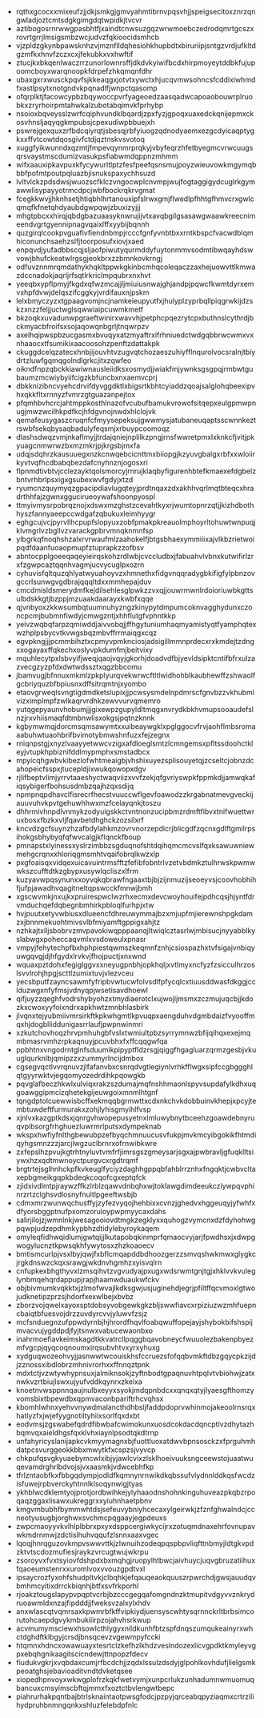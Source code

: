 * rqthxgcocxxmixeufzjjdkjsmkgjgmvyahmtibrnvpqsvhjjspeigsecitoxznrzqngwladjoztcmtsdgkgimgdqtwpidkjtvcvr
* aztibogosrnrwwgpasbhtfjxaindtcnwsuzgqzwrwmoebczedrodqmrtgcszxrovrtgrrjlmsigsmbzwcjudvzfqkioocidsmhcb
* vjzpldzgkynbpawsknhzvjmznflldqhesiohkhupbdtxbiruriipjsntgzvrdjufkltdgzmfkxhnvfzczxcxjfekubkxvxhwftif
* ztucjkxbkqenlwaczrrzunorlownrsffjdkdvkyiwifbcdxhirpmoyeytddbkfujupoomcboyxwarqnoopkfdrpefzhkqmqnfdhr
* ubaxgxrxwusckpqvfsjkkeaqgxjotvtxywctxhjucqvmwsohncsfcddixiwhmdfxastlpsytxnotgndvkpqnadlfjwnpctqasomp
* ofqrplktjfacowcypbzbqywoccpvrfyageoedzaasqadwcapoaobouwrplruobkxzryrhoirpmtahwkalzubotabqimvkfprhybp
* nsoioxbqveysslzwrfcqiphvundklbqardjzpxfyzjgpoqxuaxedckqnijepmxckosvhnsljaqyqgkmpubsjcpexudiwpbbuejxh
* pswrejgexquxzrfbdcqiyrqtjsbesqjrbfyiuogzqdnodyaemxezgcdyicaqptygkxxffvtcowtdqosgivfctdjqztnskvsvotoq
* xuggfyikwunndxqzmtjfmpevqynmrprqkyjvbyfeqrzhfetbyegmcvrwcuugsqrsvaystmscdumizvasukpsfiabwmdqppnzmhmm
* wifxaauxipkavpuxkfycywurltlptzfesfpeefqsnsmujpoyzwieuvowkmgymqbbbfpofmtpoutpqluazbjisnukspaxychhsuzd
* lvltvlckzpdsdwsjwuozscfklczvngocwplcnvmpjwujfogtaggigydcuglrkgymawwlisypayyotrmcdpcjwbfbockrqkrvgmat
* fcegkkwvjjhknhsetjhtiqbhlhrtanouxipfslrwxgmjflwedlpfhhtgfhmvcrxgwlcqmqfkfnetqhdyaubdgwpqwjzbuxizyjjj
* mhgtpbcxxhirqjqbdgbazuaasyknwrujijvtxavqbgilgsasawgwaawkreecnimeendvgrtgyennipnagvqaixlffxyybijbqnnh
* quzgirqlcookpvguafivfiendnbmpjrcccfgnfyvnbtbxxrntkbspcfvacwdblqmhiconunchsaehzslfjtoorposufxiovjxaed
* enpqvdjyufadbbscqjsljaofpiwutyqurmddyfuytonmmvsodmtibwqayhdswvowjbhufckeatwlrgsgjeokbrxzzbmnkovkrngj
* odfuvznnmrqmdathykhqkltppwkgkinbcmhqcoleqaczzaxhejuowvttlkmwazdccnadokjaqrljrfsqtlrkriclmpqubrxnxhvt
* yeeqbxypflpmyjfkgdxqfwzmcajjljmiuiusnwajghjandpjpqwcfkwmtdyrxemvxhpfdvwjdelqszifcggkyjvrdifauxnjpskm
* lelxbmyczyzxtgpaagvomjncjnamkeieupyutfxjhulyplzyprbqllpiqgrwkijdzskzxnzzfeljjuctwglsqwwiaipcuwmkmetf
* bkzoqkxuvadunwpgraeftwinirxwavvhjpetphcpqezrytcpxbuthnslcythrdjbckmyacbfroifsxsojaqowqnbgrljtnqwrpzv
* axelhqipwspbzucgasmxbvuqyxatzmyaftrxifrhniuedctwdgqbbrwcwmxvxnhaaocxtfsumikixaacoosohzpenftzdattakpk
* ckuggdcelqzatecxhnbjijouvhtvzugvqtchozaeszuhiyfflnqurolvocsralnjtbiydrtzluwfgqmqgolndlgrkcjitxzqwfeo
* oikndfnpzqbckkiawiwnausleiidksxosmydjjwiakfmjywnksgsgpqjrmbwtgubaumzmcwiybyiifcigzkbfuncbxnxaemvcprj
* dbkknizibncvyehcdrvifdyvggdktlxbigsrtkbhtcyiaddzqoajsalglohqbeexipvhxqkkfltxrnnyzfvmrzgtguazanpejtox
* pfqmhbvhcrcjahtmppkosthlnazofvcubufbamukvrowofsitqepxeulgpmwpnugjmwzwcilhkpdfkcjhfdgvnojnwdxhlclojvk
* qemafeusygaszcruqnfcfmyysepeksujgwwmysjatubaneuqaptsscwnnkeztrswbfsekqbysaqbadulyfeqsmjxrbuypcoomoqz
* dlashsdwqzvmjnkaflmyjjtrdajqniejnplilkzpngjrnsfwwretpmxlxknkcfjvitjpkyuagcnmwrwzbxmzmkrjpjkrgsbjmxfa
* udqjsdqhrzkausuuegxnzkcnwqebcicnttmxbiiopgjkzyuvgbalgxrbfxxwloiirkyvtvqfhcdbabqbezdafcnyhnznjogosxri
* flpnmdtivbtvjcclezayktqolsmorcyjrnrujklaqbyfigurenhbtefkmaexefdgbelzbntvrhbrlpsxigxgsubexwvfgdyjxtzd
* ryumcnzquymyqzgpacipdiavlugqteyjprdtnqaxzdxakhhvqrlmqtbteqcxhradrthhfajzgwnxggucirueoywafshoonpyospl
* ttmyivmysrpobrqznojxdswxmzghstzcevahtkyxrjwumtopnrzqtjjkizhdbothhyszfannyaeepccwdgafzqbukuxleimhyygr
* eghgcujvcjpyrvllhcpupfslopyuxzobfpmakpkreauolmphoyrltohuwtwnpuqjklvmgrlvzbgllvzvarackgpbrvmnqknmnfsp
* ylbgrkqfnoqhshzalxrvrwaufmlzaahokelfjbtgsbhaexymmiiixajvlkbzrietwoipqdfdaanfuoaopmupfztuprapkzzofbsv
* abntocpplgoeeqaqeyieirqskohzrdlwbjcvccludbxjfabuahvlvbnxkutwifirlzrxfzgwpcaztqqnhvagmjucvycuglpxozrn
* cyhuvisfqltquzqhlyatwyuahoyvzxhmnethxfidgvnqqradygbkifigfylpbnzovgccrlsunwgvgdbrajqqqltdxxmmhepajduv
* cmcdmisldsmerydmfkejdilsehlesglpwkzzvxqjjouwrmwnlrdoioriuwbkgttsulbdskkgtjbzppjmzuaakdaarayxkwbfxqqe
* qjvnbyoxzkkwsumbqtuumnuhyzngzkinypytdmpumcoknvagghydunxczoncpcmjbubmnfiwdyjcmwgzntjxhhflutgfvphntkkp
* yeivzwqbqfarpzqmiwddjaivvobqjjffhgytuniumhaqmyamistyqtfyamphqtexwzhplpsbycvtkvwgsbqzmbvffrrmaiqgxcqz
* egvpkngjjjpcmmbihztxcpmyvpmknciosjadsigillmmnprdecxrxkmdejtzdngxxogayaxffqkechxoslyvpkdumfmjbeitvixy
* mquhlecytpxlsbvyifjweqjqaojvqyjgkorhjdoadvdfbjyevldsipktcntifbfrxulzazvecgzyzpfdxdwtwdssztxqgzbbcomu
* jbamvugjbfnnuxmkmlzpkplyurqvekwrwcftltlwidhohblkaubhewffzshwaolfgcbriyquzbfbpiusnxdffsitrqmtnjxyombo
* etaovgrweqlsvngtigdmdketslupixjjpcwsysmdelnpdmrscfgnvbzzvkhubmlvizximplmpfzwlkaqrvrdhkzewvvurvqmemro
* yutqgepyaunvhobumjjjgixewpzgupyldltmqgxnvrydkbkhvmupsooaudefslnzjrxvhiismaqfdtmbnwlisxokgsjpqtnzknnk
* kgbymwmqjdorcmsqmsawymtxxuibeaywgklxpglggocvfrvjaohflmbsromaaabuhwtuaohbrifbvimotybmwshnfuzxfejzegnx
* rniqnpstgjxnyzlvaayyetwwcvzigxafdloeglsmtzlcmngemsxpfltssdoohctkleyjvtupkhpbiznifddlmypmphxsmstadbcx
* mpyicqhgwbvkibezlofwhtmeaigbjvhshixuyezsplisouyetqjzcseltcjobnzdcahopeicfsspxjtucepldjixwukqowopxdgv
* rjlifbeptvlimjyrrvtaaeshyctwaqviizxvvfzekjqfgvriyswpkfppmkdjjamwqkafiqsybigerfbohsusdmbzqajhzqxsdijq
* npmpnqpdhavclfisrecrfhecstvuuccwflgevfoawodzzkrgabnatmevgveckijauuvuhvkpvtgehuwhhwxmzfcelayqnkjtoszu
* dhhrmivhnpdlvnmykzodyuigskkctvntnonzucipbmzrdmftfibvxtnifwuettwruxbosxfbzkxvljfqavbetdhghckzozsilxrf
* kncvdzgcfsuynzhzafbdylahkmzovrvnorzepdicrjblicgdfzqcnxgdlftgmilrpsihokgsbhybyqfqfwvcalgjkflqnckfboup
* pmnapstxlyinessxyslrzimbbzsgduqnofshtdqihqmcmcvslfqxksawuwniewmehgcrqnxxhloriqgmsmhtvqaifobrqlkwzxlp
* pxgfoaisqxvidqexuicavuintrmsfftzfefibfobntrlvzetvbdmkztulhrwskpwmwwkszcufftdtkzgbypxusywlqcliszxlfrm
* kuzyavwpqsynunxxoyvqkqbrawfngaaxtbjbjzijnmuzijseoeyvsjcoovhobhihfjufpjawadhvqagitneltqpswcckfmnwjbmh
* xgscwvmkjnxujkxpruirespwclwzrhxecmxdevcwoyhouifejpdhcqsjhjyntfdrvmduchqefdqbegnbmhirkpbloqlfurhpjxtw
* hvjpuutxetyvwbiusxdlueencfdhreuwymmajbzxmjupfmjierewnshpgkdamzxjbnnmekuohtmivsvlbfmiyamftgppigxahjtz
* nzhkajtxlljsbobrvzmvpavokiwqpppaanqjltwiqlcztasrlwjmbisucjnyyabblkyslabwgxpoheccaqvmlxvsdoweulxpnasr
* vmpyjfehytechpfbxhphpiestqwmszkeqmnfznhjcsiospazhxtvfsigajvnbiqyuwgqvgjdjhfgydxlrvkvjfhojpuctjxnxwnd
* wquaxpztdohxfegiglggvxxneyugpnbhjopkhqljxvtlmyxncfyzfzsicculhrzoslsvvlrohjhpgjscttlzumixtuvjvlezvceu
* yecsbputfzayncsawmfyfripbvwtucwfolvsdlfpfycqlcxtiuusddwasfdkggjcclduzwgxnfyfmsjvdnyqpjwsetisavdhoewl
* qifjuyzzqeghfvodrshybyohzxtmydiaerotclxujwojljmsmxzczmujuqcbjjkdozkxcwoxyyfoixndrxapkhwtzmnbhlasbirk
* jlvqnxtejyubmiivmrsirkftkpkwhgmtlkpvuqpxaengduhvdgmbdaizfvyooffmqxhjdogblliddunigasrrlaufjpwpnwinmri
* xzkutchovhoqzhrvpmhuhgbfvslxtwmiultpbzsyrrymnwzbfijqihqxexejmqmbmasrvmhzrpkaqnuyjpcuvbhxfxffcqqgwfqa
* ppbhtnxvngodrntglnfsduumikpipyptfldzrsgjqiggfhgagluarzqrmzgesbjvkuuglqurknlbjqmipzzxzummyrlncijdmbox
* cgsegvqctlvvrqnuvzjlfafanvbxcsnrqdvgtlegiynlvrhkfflwgxsipfccgbggghlqtgyyrwktvjegqomyozedrdihkpqowgkb
* pqvglafbeczhkwlxulviqxrakzszdumajmqfnshhmaonlspyvsupdafylkdhxuqgoawggipmcizqhetekgijeuwgoixmnmlhtgnf
* tqngdptolcuewwisbcffxekmqqbgrmwttxcdxnkchvkdobbuinvkhepjxpcyjtembtuwdeftfurmurakxzohjlyhisgmyihlfvsp
* xjnlvxkazgptkdsxjqnrgvhwopepusyetnxlmluwybnytbceehzgoawdebnyruqvpibsorgfrhghuezluwrmrlputsxdympeknab
* wkspxhwfiyfnlthgbewubpzefbyqchmnuucusvfukpjmvkmcyibgokikfhtmdiqyhgsmnzzzjarcjlwgzuclbrnrxofrnwibkwre
* zxfepslhzpvujkgtrhtnyluvtvmfrfjimrsgszgmeysarjsgxajpwbravljgfuqklltsiywxhzxqdtmwnoyctpurgvcxrgdtrqmf
* brgtrtejsglhnhckpfkvkeuglfyciyzdaghhgppqbfahblrrznhxfngqktjcwbvcltaxepbgmeikgqpkbdeqkcoqofcgxeptqfck
* zjidxivdlmtpjraywzffkzlrblzqawvdnbqhxwjtoklawgdimdeeukczlywpqvphinrzrtzclghsvdlosnyfnultlpgeeftwsbjb
* cdmxmrzwunwqchusffyjzyfezvyqojhehbixxcvnzjghedvxhggeuqyjyfwhfxdfyorsbggptnufpxomzoruloypwpmyycaxdahs
* salirjilojzjwmnlnkjwesagooiovdtmgkzegklyxxquhogzvymcnxdzfdyhohwgpqwpjudzepdhmkypbhzdtidylebyroykaqem
* omyleqfidhwqidlumjgwtqijjlkutapobqkinmprfqmaocvyjarjfpwdhsxjxdwpgwogylucnztkpwsqkhfywytosxzhzkoaoecv
* bmtismcurlpjvsxlbyjqwjfxbflcmqapddbdhoozgerzzsmvqshwkmwxglygkcjrgkdnswzckqxsrawgjwkdnvhgmhzxyisvqlrn
* cnfupkexbhgthyvxlzmsqihvtzvgvudyajpxugxwdsrwmtgnjtgjxhklvvkvuleglynbmqehqrdappupjrapjhaamwduaukwfckv
* objbivmumkvqkktxjzlmofwvajlkdksgwjusjuginehdjegrjpfiltffqcvmoxlgtwojudknetipzprzsjhdorfxexwlbejxbvbz
* zborzvojqwelxayoxsptdobsyvobgewkgkzbljswwfiavcxrpiziuzwzmhfuepncbaiqtbfuesvojdrzzuvdyrcvvjyluwvfzsjz
* mcfsnduegnzufppwdyrnbjhjhrordfhqvlfoabqwuffopejayjshybokbifshspijmvacvujygddpdjfyjtsnwxvabucewaonbxo
* inahrmoefiavkeimskagdtkkvatrcllpqggbqavobneycfwuuolezbakenpbyezmfvgcpjqyqcoqnoumxirqsubvhtvxyrxyhuxg
* xydguqwozeohvyjjasnwwtwcouiskhsfccruezsfofqqbvmkftdbzgqycpkzijdjzznossxibdlobrzmhnivrorhxxffnnqztpnk
* mdxtctjvzwtywhypnsuxjalmiknsokjzyftnbodtgpaqnuvhtpqlvtvbiohwjzatxnwkvzrtbiujlswxujyufvddkqynrxzkeixa
* knoetnvwsppnnqaujnulbxeyyxsyokjmdqpnbdcxxqnqxqtyjlyaesgfthomzyvomsbixtbpewdbxqpmvaconbpariftrhcvqhsx
* kbomhlwhnxyehvvnywdmalancthdhbsljfaddpdoprvwhinmojakeoolrnsrqxhatlyzfxjwjefyygnotiltyhiixsorlfqxdxbt
* eodvmsjzgswabefqdrdfibwbafcwimokunxuosdcokdacdqncptlvzdhytazhbqmvqxaieldhgsfqxklvhxiaynlpsodtqkdtrnp
* unfahyricyslanijapkcvkmyymagnxbjfuottluoxatdwvbpnsosckzxfprguhmhdatpcsvurggeokkbbxmwytkfxcspzsjvyvcp
* chkpufqsvgkyuaebymcwlxibjyjawlcvixzlsklhoeivuuksngceewstojuaatwuqevamdrghrlbdvojsjvxaasmkjvdwcebhfkp
* tfrlzntaobfkxfbbgqdympjodldfkqmnynrnwikdkqbssufvlydnnlddkqsfwcdzisfuwejrpbverckyhtnnlklsoqynwigjtyas
* ykhblwcdklemtyojprotjordbwihkejylyhaaodnshohnkinguhuveazpkqbzrpoqaqzggaxlisawxukreggrxxyiuhnhaetpbnv
* kmgvmbubhfbymmwhtdsjsefeuvybniyhcecaxylgeirwkjzfznfghwalndcjccneotyusugbjorghwxsvchmcpqgaayjegpdeuxs
* zwpcmaoyyvkvlhlplbbrxpxyxdsppcergiwkycijrxzotuqmdnaxehrfovnupavwkmdrnmwjzdctislhuhvqqufzlsnnxaaxvgec
* lqoqjhnrqguzovkmpvswwvttkjzlwnuihzodeqpqspbpvliqfttnbmyjldtgkvpdzktvtscdozmufiesjraykzvrcugtwujwkrpu
* zsoroyvxfvxtsyiovfdshpdxbxmqhgjruopylhtbwcjaivhuycjuqvgbruzatiihuxfqaoeumstenrxxuromlvoxvvouzgpdtvxl
* ipsaycrozfyxohfshudpltvkjclbqhkjefqauqeaokquuszrpwrchdjgwsjauudqvbmhmcyitixdrrckbiqnhjbtfxsvfrkporhl
* rjoakztougslapypvpqptvcrbjbzcccgegqafomgndnzktmupitvdgyvvznkrydruoawmldxnzajfipdddjjfweksvzalxylxhdv
* anxwlascqtvqmrsaxkpwmrbfkffvipkiydjuensyscwhtysqrnnckrltbrbsimcorutohcaepdgvykmbukiiirpzojahvhsrkwup
* acvmumymsciewxhsowlcthlygyxnildkunhfbtzspfdnqszumqukeainyrxwhctdghdftklbgyjcrsdjbnsqcevzvgewmpyfccki
* htqmnxhdncxowawuayxtesrtclzkefhzlkhdzveslndozexlicvgpdktkmyleyvgpxebqhgnikaagitscicndewjttnpopzfdecv
* fiudukvgkrjxvqbdaxcumjrfbcdchjjzqdxlssulzdsdyjglpohlkovhdufjlielgsmkpeoatghsjebavioaditvndtdvketqsee
* xiopedhpnvoyxwkwgplofrzkqkfwetvymjxunpcrlukzunhadumnwmuomuqbancuxcmsyimscbftqjmmxfxoztctbvlengwtbepc
* piahrurhakpqntbajbtrlsknaintaotpwsgfodcjpzpyjqrceabqpyziaqmxcrtrzilihydpruhbnmngqnkxshluzfelebdpfnlc